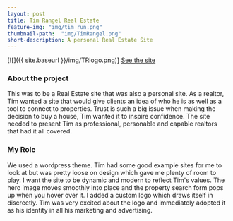 ```yaml
---
layout: post
title: Tim Rangel Real Estate
feature-img: "img/tim_run.png"
thumbnail-path:  "img/TimRangel.png"
short-description: A personal Real Estate Site
---
```



[![]({{ site.baseurl }}/img/TRlogo.png)]
[See the site](http://tim.rangelworks.com/)  


### About the project  

This was to be a Real Estate site that was also a personal site. As a realtor, Tim wanted a site that would give clients an idea of who he is as well as a tool to connect to properties. Trust is such a big issue when making the decision to buy a house, Tim wanted it to inspire confidence. The site needed to present Tim as professional, personable and capable realtors that had it all covered.  

### My Role   

We used a wordpress theme.
Tim had some good example sites for me to look at but was pretty loose on design which gave me plenty of room to play. I want the site to be dynamic and modern to reflect Tim's values. The hero image moves smoothly into place and the property search form pops up when you hover over it. I added a custom logo which draws itself in discreetly.
Tim was very excited about the logo and immediately adopted it as his identity in all his marketing and advertising.  
